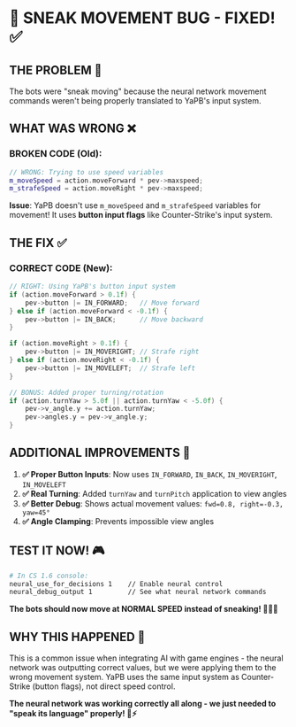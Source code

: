 # 🐛 SNEAK MOVEMENT BUG - FIXED! ✅

## THE PROBLEM 🚨
The bots were "sneak moving" because the neural network movement commands weren't being properly translated to YaPB's input system.

## WHAT WAS WRONG ❌

### BROKEN CODE (Old):
```cpp
// WRONG: Trying to use speed variables
m_moveSpeed = action.moveForward * pev->maxspeed;
m_strafeSpeed = action.moveRight * pev->maxspeed;
```

**Issue**: YaPB doesn't use `m_moveSpeed` and `m_strafeSpeed` variables for movement! It uses **button input flags** like Counter-Strike's input system.

## THE FIX ✅

### CORRECT CODE (New):
```cpp
// RIGHT: Using YaPB's button input system
if (action.moveForward > 0.1f) {
    pev->button |= IN_FORWARD;   // Move forward
} else if (action.moveForward < -0.1f) {
    pev->button |= IN_BACK;      // Move backward
}

if (action.moveRight > 0.1f) {
    pev->button |= IN_MOVERIGHT; // Strafe right
} else if (action.moveRight < -0.1f) {
    pev->button |= IN_MOVELEFT;  // Strafe left
}

// BONUS: Added proper turning/rotation
if (action.turnYaw > 5.0f || action.turnYaw < -5.0f) {
    pev->v_angle.y += action.turnYaw;
    pev->angles.y = pev->v_angle.y;
}
```

## ADDITIONAL IMPROVEMENTS 🚀

1. **✅ Proper Button Inputs**: Now uses `IN_FORWARD`, `IN_BACK`, `IN_MOVERIGHT`, `IN_MOVELEFT`
2. **✅ Real Turning**: Added `turnYaw` and `turnPitch` application to view angles
3. **✅ Better Debug**: Shows actual movement values: `fwd=0.8, right=-0.3, yaw=45°`
4. **✅ Angle Clamping**: Prevents impossible view angles

## TEST IT NOW! 🎮

```bash
# In CS 1.6 console:
neural_use_for_decisions 1    // Enable neural control
neural_debug_output 1         // See what neural network commands
```

**The bots should now move at NORMAL SPEED instead of sneaking! 🏃‍♂️💨**

## WHY THIS HAPPENED 🤔

This is a common issue when integrating AI with game engines - the neural network was outputting correct values, but we were applying them to the wrong movement system. YaPB uses the same input system as Counter-Strike (button flags), not direct speed control.

**The neural network was working correctly all along - we just needed to "speak its language" properly! 🧠⚡**
